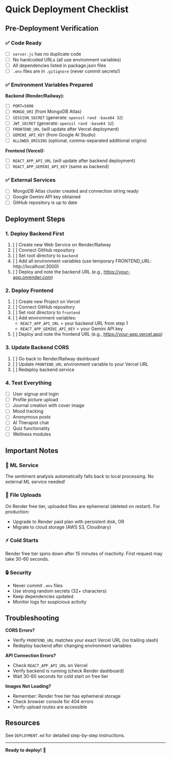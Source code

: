 # Quick Deployment Checklist

## Pre-Deployment Verification

### ✅ Code Ready
- [ ] `server.js` has no duplicate code
- [ ] No hardcoded URLs (all use environment variables)
- [ ] All dependencies listed in package.json files
- [ ] `.env` files are in `.gitignore` (never commit secrets!)

### ✅ Environment Variables Prepared

**Backend (Render/Railway):**
- [ ] `PORT=5000`
- [ ] `MONGO_URI` (from MongoDB Atlas)
- [ ] `SESSION_SECRET` (generate: `openssl rand -base64 32`)
- [ ] `JWT_SECRET` (generate: `openssl rand -base64 32`)
- [ ] `FRONTEND_URL` (will update after Vercel deployment)
- [ ] `GEMINI_API_KEY` (from Google AI Studio)
- [ ] `ALLOWED_ORIGINS` (optional, comma-separated additional origins)

**Frontend (Vercel):**
- [ ] `REACT_APP_API_URL` (will update after backend deployment)
- [ ] `REACT_APP_GEMINI_API_KEY` (same as backend)

### ✅ External Services
- [ ] MongoDB Atlas cluster created and connection string ready
- [ ] Google Gemini API key obtained
- [ ] GitHub repository is up to date

## Deployment Steps

### 1. Deploy Backend First
1. [ ] Create new Web Service on Render/Railway
2. [ ] Connect GitHub repository
3. [ ] Set root directory to `backend`
4. [ ] Add all environment variables (use temporary FRONTEND_URL: http://localhost:3000)
5. [ ] Deploy and note the backend URL (e.g., https://your-app.onrender.com)

### 2. Deploy Frontend
1. [ ] Create new Project on Vercel
2. [ ] Connect GitHub repository
3. [ ] Set root directory to `frontend`
4. [ ] Add environment variables:
   - `REACT_APP_API_URL` = your backend URL from step 1
   - `REACT_APP_GEMINI_API_KEY` = your Gemini API key
5. [ ] Deploy and note the frontend URL (e.g., https://your-app.vercel.app)

### 3. Update Backend CORS
1. [ ] Go back to Render/Railway dashboard
2. [ ] Update `FRONTEND_URL` environment variable to your Vercel URL
3. [ ] Redeploy backend service

### 4. Test Everything
- [ ] User signup and login
- [ ] Profile picture upload
- [ ] Journal creation with cover image
- [ ] Mood tracking
- [ ] Anonymous posts
- [ ] AI Therapist chat
- [ ] Quiz functionality
- [ ] Wellness modules

## Important Notes

### 🎯 ML Service
The sentiment analysis automatically falls back to local processing. No external ML service needed!

### 📁 File Uploads
On Render free tier, uploaded files are ephemeral (deleted on restart). For production:
- Upgrade to Render paid plan with persistent disk, OR
- Migrate to cloud storage (AWS S3, Cloudinary)

### ⚡ Cold Starts
Render free tier spins down after 15 minutes of inactivity. First request may take 30-60 seconds.

### 🔒 Security
- Never commit `.env` files
- Use strong random secrets (32+ characters)
- Keep dependencies updated
- Monitor logs for suspicious activity

## Troubleshooting

**CORS Errors?**
- Verify `FRONTEND_URL` matches your exact Vercel URL (no trailing slash)
- Redeploy backend after changing environment variables

**API Connection Errors?**
- Check `REACT_APP_API_URL` on Vercel
- Verify backend is running (check Render dashboard)
- Wait 30-60 seconds for cold start on free tier

**Images Not Loading?**
- Remember: Render free tier has ephemeral storage
- Check browser console for 404 errors
- Verify upload routes are accessible

## Resources

See `DEPLOYMENT.md` for detailed step-by-step instructions.

---

**Ready to deploy!** 🚀